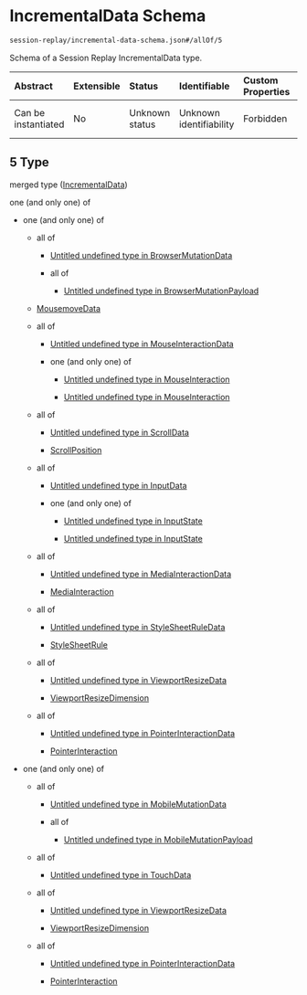 # IncrementalData Schema

```txt
session-replay/incremental-data-schema.json#/allOf/5
```

Schema of a Session Replay IncrementalData type.

| Abstract            | Extensible | Status         | Identifiable            | Custom Properties | Additional Properties | Access Restrictions | Defined In                                                                               |
| :------------------ | :--------- | :------------- | :---------------------- | :---------------- | :-------------------- | :------------------ | :--------------------------------------------------------------------------------------- |
| Can be instantiated | No         | Unknown status | Unknown identifiability | Forbidden         | Allowed               | none                | [session-replay-schema.json\*](../out/session-replay-schema.json "open original schema") |

## 5 Type

merged type ([IncrementalData](session-replay-schema-allof-incrementaldata.md))

one (and only one) of

* one (and only one) of

  * all of

    * [Untitled undefined type in BrowserMutationData](mutation-data-schema-allof-0.md "check type definition")

    * all of

      * [Untitled undefined type in BrowserMutationPayload](mutation-payload-schema-allof-0.md "check type definition")

  * [MousemoveData](mouse-move-data-schema.md "check type definition")

  * all of

    * [Untitled undefined type in MouseInteractionData](mouse-interaction-data-schema-allof-0.md "check type definition")

    * one (and only one) of

      * [Untitled undefined type in MouseInteraction](mouse-interaction-schema-oneof-0.md "check type definition")

      * [Untitled undefined type in MouseInteraction](mouse-interaction-schema-oneof-1.md "check type definition")

  * all of

    * [Untitled undefined type in ScrollData](scroll-data-schema-allof-0.md "check type definition")

    * [ScrollPosition](scroll-position-schema.md "check type definition")

  * all of

    * [Untitled undefined type in InputData](input-data-schema-allof-0.md "check type definition")

    * one (and only one) of

      * [Untitled undefined type in InputState](input-state-schema-oneof-0.md "check type definition")

      * [Untitled undefined type in InputState](input-state-schema-oneof-1.md "check type definition")

  * all of

    * [Untitled undefined type in MediaInteractionData](media-interaction-data-schema-allof-0.md "check type definition")

    * [MediaInteraction](media-interaction-schema.md "check type definition")

  * all of

    * [Untitled undefined type in StyleSheetRuleData](stylesheet-rule-data-schema-allof-0.md "check type definition")

    * [StyleSheetRule](stylesheet-rule-schema.md "check type definition")

  * all of

    * [Untitled undefined type in ViewportResizeData](viewport-resize-data-schema-allof-0.md "check type definition")

    * [ViewportResizeDimension](viewport-resize-dimension-schema.md "check type definition")

  * all of

    * [Untitled undefined type in PointerInteractionData](pointer-interaction-data-schema-allof-0.md "check type definition")

    * [PointerInteraction](pointer-interaction-schema.md "check type definition")

* one (and only one) of

  * all of

    * [Untitled undefined type in MobileMutationData](mutation-data-schema-1-allof-0.md "check type definition")

    * all of

      * [Untitled undefined type in MobileMutationPayload](mutation-payload-schema-1-allof-0.md "check type definition")

  * all of

    * [Untitled undefined type in TouchData](touch-data-schema-allof-0.md "check type definition")

  * all of

    * [Untitled undefined type in ViewportResizeData](viewport-resize-data-schema-allof-0.md "check type definition")

    * [ViewportResizeDimension](viewport-resize-dimension-schema.md "check type definition")

  * all of

    * [Untitled undefined type in PointerInteractionData](pointer-interaction-data-schema-allof-0.md "check type definition")

    * [PointerInteraction](pointer-interaction-schema.md "check type definition")
